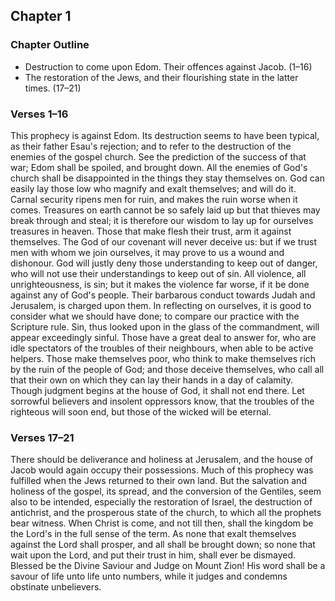 ## Chapter 1

### Chapter Outline

- Destruction to come upon Edom. Their offences against Jacob. (1–16)
- The restoration of the Jews, and their flourishing state in the latter times. (17–21)

### Verses 1–16

This prophecy is against Edom. Its destruction seems to have been typical, as their father Esau's rejection; and to refer to the destruction of the enemies of the gospel church. See the prediction of the success of that war; Edom shall be spoiled, and brought down. All the enemies of God's church shall be disappointed in the things they stay themselves on. God can easily lay those low who magnify and exalt themselves; and will do it. Carnal security ripens men for ruin, and makes the ruin worse when it comes. Treasures on earth cannot be so safely laid up but that thieves may break through and steal; it is therefore our wisdom to lay up for ourselves treasures in heaven. Those that make flesh their trust, arm it against themselves. The God of our covenant will never deceive us: but if we trust men with whom we join ourselves, it may prove to us a wound and dishonour. God will justly deny those understanding to keep out of danger, who will not use their understandings to keep out of sin. All violence, all unrighteousness, is sin; but it makes the violence far worse, if it be done against any of God's people. Their barbarous conduct towards Judah and Jerusalem, is charged upon them. In reflecting on ourselves, it is good to consider what we should have done; to compare our practice with the Scripture rule. Sin, thus looked upon in the glass of the commandment, will appear exceedingly sinful. Those have a great deal to answer for, who are idle spectators of the troubles of their neighbours, when able to be active helpers. Those make themselves poor, who think to make themselves rich by the ruin of the people of God; and those deceive themselves, who call all that their own on which they can lay their hands in a day of calamity. Though judgment begins at the house of God, it shall not end there. Let sorrowful believers and insolent oppressors know, that the troubles of the righteous will soon end, but those of the wicked will be eternal.

### Verses 17–21

There should be deliverance and holiness at Jerusalem, and the house of Jacob would again occupy their possessions. Much of this prophecy was fulfilled when the Jews returned to their own land. But the salvation and holiness of the gospel, its spread, and the conversion of the Gentiles, seem also to be intended, especially the restoration of Israel, the destruction of antichrist, and the prosperous state of the church, to which all the prophets bear witness. When Christ is come, and not till then, shall the kingdom be the Lord's in the full sense of the term. As none that exalt themselves against the Lord shall prosper, and all shall be brought down; so none that wait upon the Lord, and put their trust in him, shall ever be dismayed. Blessed be the Divine Saviour and Judge on Mount Zion! His word shall be a savour of life unto life unto numbers, while it judges and condemns obstinate unbelievers.

